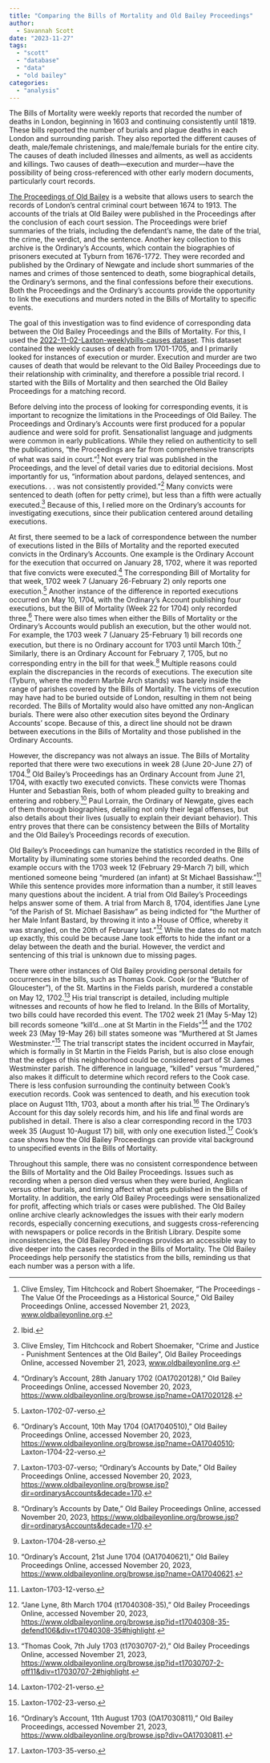 ```yaml
---
title: "Comparing the Bills of Mortality and Old Bailey Proceedings"
author:
  - Savannah Scott
date: "2023-11-27"
tags:
  - "scott"
  - "database"
  - "data"
  - "old bailey"
categories:
  - "analysis"
---
```


The Bills of Mortality were weekly reports that recorded the number of deaths in London, beginning in 1603 and continuing consistently until 1819. These bills reported the number of burials and plague deaths in each London and surrounding parish. They also reported the different causes of death, male/female christenings, and male/female burials for the entire city. The causes of death included illnesses and ailments, as well as accidents and killings. Two causes of death—execution and murder—have the possibility of being cross-referenced with other early modern documents, particularly court records.

[The Proceedings of Old Bailey](https://www.oldbaileyonline.org/) is a website that allows users to search the records of London’s central criminal court between 1674 to 1913. The accounts of the trials at Old Bailey were published in the Proceedings after the conclusion of each court session. The Proceedings were brief summaries of the trials, including the defendant’s name, the date of the trial, the crime, the verdict, and the sentence. Another key collection to this archive is the Ordinary’s Accounts, which contain the biographies of prisoners executed at Tyburn from 1676-1772. They were recorded and published by the Ordinary of Newgate and include short summaries of the names and crimes of those sentenced to death, some biographical details, the Ordinary’s sermons, and the final confessions before their executions. Both the Proceedings and the Ordinary’s accounts provide the opportunity to link the executions and murders noted in the Bills of Mortality to specific events.

The goal of this investigation was to find evidence of corresponding data between the Old Bailey Proceedings and the Bills of Mortality. For this, I used the [2022-11-02-Laxton-weeklybills-causes dataset](https://github.com/chnm/bom/tree/main/bom-data/data-csvs). This dataset contained the weekly causes of death from 1701-1705, and I primarily looked for instances of execution or murder. Execution and murder are two causes of death that would be relevant to the Old Bailey Proceedings due to their relationship with criminality, and therefore a possible trial record. I started with the Bills of Mortality and then searched the Old Bailey Proceedings for a matching record.

Before delving into the process of looking for corresponding events, it is important to recognize the limitations in the Proceedings of Old Bailey. The Proceedings and Ordinary’s Accounts were first produced for a popular audience and were sold for profit. Sensationalist language and judgments were common in early publications. While they relied on authenticity to sell the publications, “the Proceedings are far from comprehensive transcripts of what was said in court.”[^1] Not every trial was published in the Proceedings, and the level of detail varies due to editorial decisions. Most importantly for us, “information about pardons, delayed sentences, and executions. . . was not consistently provided.”[^2] Many convicts were sentenced to death (often for petty crime), but less than a fifth were actually executed.[^3] Because of this, I relied more on the Ordinary’s accounts for investigating executions, since their publication centered around detailing executions.

At first, there seemed to be a lack of correspondence between the number of executions listed in the Bills of Mortality and the reported executed convicts in the Ordinary’s Accounts. One example is the Ordinary Account for the execution that occurred on January 28, 1702, where it was reported that five convicts were executed.[^4] The corresponding Bill of Mortality for that week, 1702 week 7 (January 26-February 2) only reports one execution.[^5] Another instance of the difference in reported executions occurred on May 10, 1704, with the Ordinary’s Account publishing four executions, but the Bill of Mortality (Week 22 for 1704) only recorded three.[^6] There were also times when either the Bills of Mortality or the Ordinary’s Accounts would publish an execution, but the other would not. For example, the 1703 week 7 (January 25-February 1) bill records one execution, but there is no Ordinary account for 1703 until March 10th.[^7] Similarly, there is an Ordinary Account for February 7, 1705, but no corresponding entry in the bill for that week.[^8] Multiple reasons could explain the discrepancies in the records of executions. The execution site (Tyburn, where the modern Marble Arch stands) was barely inside the range of parishes covered by the Bills of Mortality. The victims of execution may have had to be buried outside of London, resulting in them not being recorded. The Bills of Mortality would also have omitted any non-Anglican burials. There were also other execution sites beyond the Ordinary Accounts’ scope. Because of this, a direct line should not be drawn between executions in the Bills of Mortality and those published in the Ordinary Accounts.

However, the discrepancy was not always an issue. The Bills of Mortality reported that there were two executions in week 28 (June 20-June 27) of 1704.[^9] Old Bailey’s Proceedings has an Ordinary Account from June 21, 1704, with exactly two executed convicts. These convicts were Thomas Hunter and Sebastian Reis, both of whom pleaded guilty to breaking and entering and robbery.[^10] Paul Lorrain, the Ordinary of Newgate, gives each of them thorough biographies, detailing not only their legal offenses, but also details about their lives (usually to explain their deviant behavior). This entry proves that there can be consistency between the Bills of Mortality and the Old Bailey’s Proceedings records of execution.

Old Bailey’s Proceedings can humanize the statistics recorded in the Bills of Mortality by illuminating some stories behind the recorded deaths. One example occurs with the 1703 week 12 (February 29-March 7) bill, which mentioned someone being “murdered (an infant) at St Michael Bassishaw.”[^11] While this sentence provides more information than a number, it still leaves many questions about the incident. A trial from Old Bailey’s Proceedings helps answer some of them. A trial from March 8, 1704, identifies Jane Lyne “of the Parish of St. Michael Basishaw” as being indicted for “the Murther of her Male Infant Bastard, by throwing it into a House of Office, whereby it was strangled, on the 20th of February last.”[^12] While the dates do not match up exactly, this could be because Jane took efforts to hide the infant or a delay between the death and the burial. However, the verdict and sentencing of this trial is unknown due to missing pages.

There were other instances of Old Bailey providing personal details for occurrences in the bills, such as Thomas Cook. Cook (or the “Butcher of Gloucester”), of the St. Martins in the Fields parish, murdered a constable on May 12, 1702.[^13] His trial transcript is detailed, including multiple witnesses and recounts of how he fled to Ireland. In the Bills of Mortality, two bills could have recorded this event. The 1702 week 21 (May 5-May 12) bill records someone “kill’d…one at St Martin in the Fields”[^14] and the 1702 week 23 (May 19-May 26) bill states someone was “Murthered at St James Westminster.”[^15] The trial transcript states the incident occurred in Mayfair, which is formally in St Martin in the Fields Parish, but is also close enough that the edges of this neighborhood could be considered part of St James Westminster parish. The difference in language, “killed” versus “murdered,” also makes it difficult to determine which record refers to the Cook case. There is less confusion surrounding the continuity between Cook’s execution records. Cook was sentenced to death, and his execution took place on August 11th, 1703, about a month after his trial.[^16] The Ordinary’s Account for this day solely records him, and his life and final words are published in detail. There is also a clear corresponding record in the 1703 week 35 (August 10-August 17) bill, with only one execution listed.[^17] Cook’s case shows how the Old Bailey Proceedings can provide vital background to unspecified events in the Bills of Mortality.

Throughout this sample, there was no consistent correspondence between the Bills of Mortality and the Old Bailey Proceedings. Issues such as recording when a person died versus when they were buried, Anglican versus other burials, and timing affect what gets published in the Bills of Mortality. In addition, the early Old Bailey Proceedings were sensationalized for profit, affecting which trials or cases were published. The Old Bailey online archive clearly acknowledges the issues with their early modern records, especially concerning executions, and suggests cross-referencing with newspapers or police records in the British Library. Despite some inconsistencies, the Old Bailey Proceedings provides an accessible way to dive deeper into the cases recorded in the Bills of Mortality. The Old Bailey Proceedings help personify the statistics from the bills, reminding us that each number was a person with a life.

[^1]: Clive Emsley, Tim Hitchcock and Robert Shoemaker, “The Proceedings - The Value Of the Proceedings as a Historical Source,” Old Bailey Proceedings Online, accessed November 21, 2023, www.oldbaileyonline.org.
[^2]: Ibid.
[^3]: Clive Emsley, Tim Hitchcock and Robert Shoemaker, "Crime and Justice - Punishment Sentences at the Old Bailey", Old Bailey Proceedings Online, accessed November 21, 2023, www.oldbaileyonline.org.
[^4]: “Ordinary’s Account, 28th January 1702 (OA17020128),” Old Bailey Proceedings Online, accessed November 20, 2023, https://www.oldbaileyonline.org/browse.jsp?name=OA17020128.
[^5]: Laxton-1702-07-verso.
[^6]: “Ordinary’s Account, 10th May 1704 (OA17040510),” Old Bailey Proceedings Online, accessed November 20, 2023, https://www.oldbaileyonline.org/browse.jsp?name=OA17040510; Laxton-1704-22-verso.
[^7]: Laxton-1703-07-verso; “Ordinary’s Accounts by Date,” Old Bailey Proceedings Online, accessed November 20, 2023, https://www.oldbaileyonline.org/browse.jsp?dir=ordinarysAccounts&decade=170.
[^8]: “Ordinary’s Accounts by Date,” Old Bailey Proceedings Online, accessed November 20, 2023, https://www.oldbaileyonline.org/browse.jsp?dir=ordinarysAccounts&decade=170.
[^9]: Laxton-1704-28-verso.
[^10]: “Ordinary’s Account, 21st June 1704 (OA17040621),” Old Bailey Proceedings Online, accessed November 20, 2023, https://www.oldbaileyonline.org/browse.jsp?name=OA17040621.
[^11]: Laxton-1703-12-verso.
[^12]: “Jane Lyne, 8th March 1704 (t17040308-35),” Old Bailey Proceedings Online, accessed November 20, 2023, https://www.oldbaileyonline.org/browse.jsp?id=t17040308-35-defend106&div=t17040308-35#highlight.
[^13]: “Thomas Cook, 7th July 1703 (t17030707-2),” Old Bailey Proceedings Online, accessed November 21, 2023, https://www.oldbaileyonline.org/browse.jsp?id=t17030707-2-off11&div=t17030707-2#highlight.
[^14]: Laxton-1702-21-verso.
[^15]: Laxton-1702-23-verso.
[^16]: “Ordinary’s Account, 11th August 1703 (OA17030811),” Old Bailey Proceedings, accessed November 21, 2023, https://www.oldbaileyonline.org/browse.jsp?div=OA17030811.
[^17]: Laxton-1703-35-verso.
